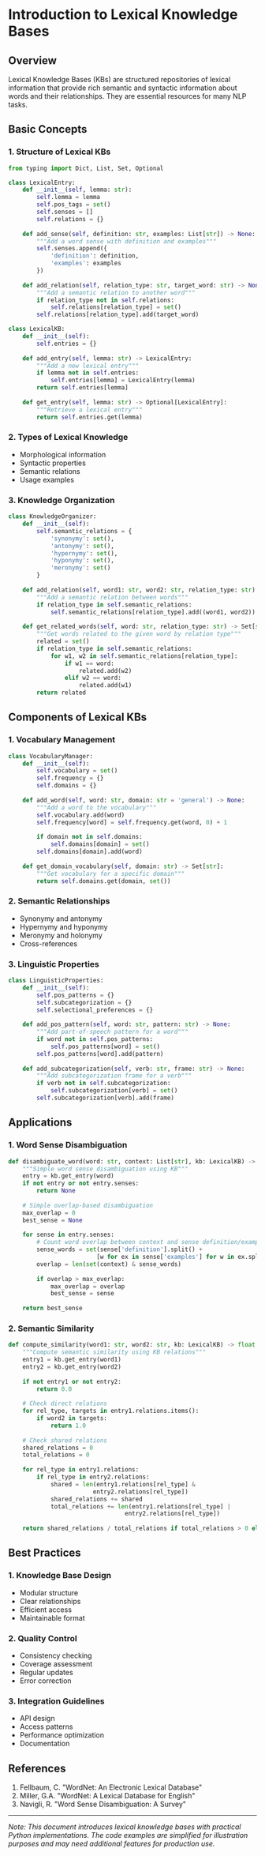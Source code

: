 # Introduction to Lexical Knowledge Bases

## Overview
Lexical Knowledge Bases (KBs) are structured repositories of lexical information that provide rich semantic and syntactic information about words and their relationships. They are essential resources for many NLP tasks.

## Basic Concepts

### 1. Structure of Lexical KBs
```python
from typing import Dict, List, Set, Optional

class LexicalEntry:
    def __init__(self, lemma: str):
        self.lemma = lemma
        self.pos_tags = set()
        self.senses = []
        self.relations = {}
        
    def add_sense(self, definition: str, examples: List[str]) -> None:
        """Add a word sense with definition and examples"""
        self.senses.append({
            'definition': definition,
            'examples': examples
        })
    
    def add_relation(self, relation_type: str, target_word: str) -> None:
        """Add a semantic relation to another word"""
        if relation_type not in self.relations:
            self.relations[relation_type] = set()
        self.relations[relation_type].add(target_word)

class LexicalKB:
    def __init__(self):
        self.entries = {}
        
    def add_entry(self, lemma: str) -> LexicalEntry:
        """Add a new lexical entry"""
        if lemma not in self.entries:
            self.entries[lemma] = LexicalEntry(lemma)
        return self.entries[lemma]
    
    def get_entry(self, lemma: str) -> Optional[LexicalEntry]:
        """Retrieve a lexical entry"""
        return self.entries.get(lemma)
```

### 2. Types of Lexical Knowledge
- Morphological information
- Syntactic properties
- Semantic relations
- Usage examples

### 3. Knowledge Organization
```python
class KnowledgeOrganizer:
    def __init__(self):
        self.semantic_relations = {
            'synonymy': set(),
            'antonymy': set(),
            'hypernymy': set(),
            'hyponymy': set(),
            'meronymy': set()
        }
        
    def add_relation(self, word1: str, word2: str, relation_type: str) -> None:
        """Add a semantic relation between words"""
        if relation_type in self.semantic_relations:
            self.semantic_relations[relation_type].add((word1, word2))
    
    def get_related_words(self, word: str, relation_type: str) -> Set[str]:
        """Get words related to the given word by relation type"""
        related = set()
        if relation_type in self.semantic_relations:
            for w1, w2 in self.semantic_relations[relation_type]:
                if w1 == word:
                    related.add(w2)
                elif w2 == word:
                    related.add(w1)
        return related
```

## Components of Lexical KBs

### 1. Vocabulary Management
```python
class VocabularyManager:
    def __init__(self):
        self.vocabulary = set()
        self.frequency = {}
        self.domains = {}
        
    def add_word(self, word: str, domain: str = 'general') -> None:
        """Add a word to the vocabulary"""
        self.vocabulary.add(word)
        self.frequency[word] = self.frequency.get(word, 0) + 1
        
        if domain not in self.domains:
            self.domains[domain] = set()
        self.domains[domain].add(word)
    
    def get_domain_vocabulary(self, domain: str) -> Set[str]:
        """Get vocabulary for a specific domain"""
        return self.domains.get(domain, set())
```

### 2. Semantic Relationships
- Synonymy and antonymy
- Hypernymy and hyponymy
- Meronymy and holonymy
- Cross-references

### 3. Linguistic Properties
```python
class LinguisticProperties:
    def __init__(self):
        self.pos_patterns = {}
        self.subcategorization = {}
        self.selectional_preferences = {}
        
    def add_pos_pattern(self, word: str, pattern: str) -> None:
        """Add part-of-speech pattern for a word"""
        if word not in self.pos_patterns:
            self.pos_patterns[word] = set()
        self.pos_patterns[word].add(pattern)
    
    def add_subcategorization(self, verb: str, frame: str) -> None:
        """Add subcategorization frame for a verb"""
        if verb not in self.subcategorization:
            self.subcategorization[verb] = set()
        self.subcategorization[verb].add(frame)
```

## Applications

### 1. Word Sense Disambiguation
```python
def disambiguate_word(word: str, context: List[str], kb: LexicalKB) -> Optional[Dict]:
    """Simple word sense disambiguation using KB"""
    entry = kb.get_entry(word)
    if not entry or not entry.senses:
        return None
    
    # Simple overlap-based disambiguation
    max_overlap = 0
    best_sense = None
    
    for sense in entry.senses:
        # Count word overlap between context and sense definition/examples
        sense_words = set(sense['definition'].split() + 
                         [w for ex in sense['examples'] for w in ex.split()])
        overlap = len(set(context) & sense_words)
        
        if overlap > max_overlap:
            max_overlap = overlap
            best_sense = sense
    
    return best_sense
```

### 2. Semantic Similarity
```python
def compute_similarity(word1: str, word2: str, kb: LexicalKB) -> float:
    """Compute semantic similarity using KB relations"""
    entry1 = kb.get_entry(word1)
    entry2 = kb.get_entry(word2)
    
    if not entry1 or not entry2:
        return 0.0
    
    # Check direct relations
    for rel_type, targets in entry1.relations.items():
        if word2 in targets:
            return 1.0
    
    # Check shared relations
    shared_relations = 0
    total_relations = 0
    
    for rel_type in entry1.relations:
        if rel_type in entry2.relations:
            shared = len(entry1.relations[rel_type] & 
                        entry2.relations[rel_type])
            shared_relations += shared
            total_relations += len(entry1.relations[rel_type] | 
                                 entry2.relations[rel_type])
    
    return shared_relations / total_relations if total_relations > 0 else 0.0
```

## Best Practices

### 1. Knowledge Base Design
- Modular structure
- Clear relationships
- Efficient access
- Maintainable format

### 2. Quality Control
- Consistency checking
- Coverage assessment
- Regular updates
- Error correction

### 3. Integration Guidelines
- API design
- Access patterns
- Performance optimization
- Documentation

## References
1. Fellbaum, C. "WordNet: An Electronic Lexical Database"
2. Miller, G.A. "WordNet: A Lexical Database for English"
3. Navigli, R. "Word Sense Disambiguation: A Survey"

---
*Note: This document introduces lexical knowledge bases with practical Python implementations. The code examples are simplified for illustration purposes and may need additional features for production use.* 